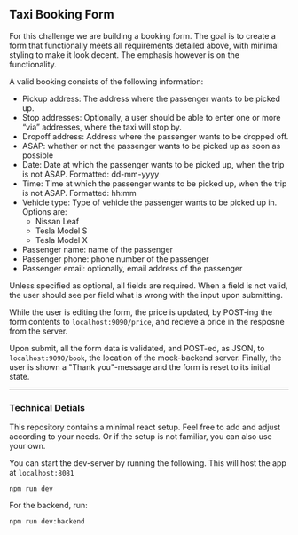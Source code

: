 ## Taxi Booking Form ##

For this challenge we are building a booking form. The goal is to create a form that functionally meets all requirements detailed above, with minimal styling to make it look decent. The emphasis however is on the functionality. 

A valid booking consists of the following information:
 - Pickup address: The address where the passenger wants to be picked up. 
 - Stop addresses: Optionally, a user should be able to enter one or more “via” addresses, where the taxi will stop by. 
 - Dropoff address: Address where the passenger wants to be dropped off.
 - ASAP: whether or not the passenger wants to be picked up as soon as possible
 - Date: Date at which the passenger wants to be picked up, when the trip is not ASAP. Formatted: dd-mm-yyyy
 - Time: Time at which the passenger wants to be picked up, when the trip is not ASAP. Formatted: hh:mm
 - Vehicle type: Type of vehicle the passenger wants to be picked up in. Options are:
   - Nissan Leaf
   - Tesla Model S
   - Tesla Model X
 - Passenger name: name of the passenger
 - Passenger phone: phone number of the passenger
 - Passenger email: optionally, email address of the passenger

Unless specified as optional, all fields are required. When a field is not valid, the user should see per field what is wrong with the input upon submitting. 

While the user is editing the form, the price is updated, by POST-ing the form contents to `localhost:9090/price`, and recieve a price in the resposne from the server. 

Upon submit, all the form data is validated, and POST-ed, as JSON, to `localhost:9090/book`, the location of the mock-backend server. 
Finally, the user is shown a "Thank you"-message and the form is reset to its initial state. 

---

### Technical Detials ##

This repository contains a minimal react setup. Feel free to add and adjust according to your needs.
Or if the setup is not familiar, you can also use your own.

You can start the dev-server by running the following. This will host the app at `localhost:8081`

```
npm run dev
```

For the backend, run:
```
npm run dev:backend
```

